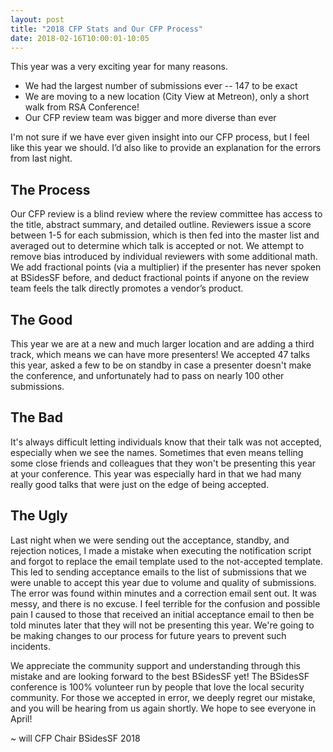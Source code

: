 ```yaml
---
layout: post
title: "2018 CFP Stats and Our CFP Process"
date: 2018-02-16T10:00:01-10:05
---
```


This year was a very exciting year for many reasons.  

- We had the largest number of submissions ever -- 147 to be exact
- We are moving to a new location (City View at Metreon), only a short walk from RSA Conference!
- Our CFP review team was bigger and more diverse than ever

I'm not sure if we have ever given insight into our CFP process, but I feel like this year we should. I’d also like to provide an explanation for the errors from last night.

## The Process
Our CFP review is a blind review where the review committee has access to the title, abstract summary, and detailed outline. Reviewers issue a score between 1-5 for each submission, which is then fed into the master list and averaged out to determine which talk is accepted or not. We attempt to remove bias introduced by individual reviewers with some additional math. We add fractional points (via a multiplier) if the presenter has never spoken at BSidesSF before, and deduct fractional points if anyone on the review team feels the talk directly promotes a vendor’s product.

## The Good
This year we are at a new and much larger location and are adding a third track, which means we can have more presenters! We accepted 47 talks this year, asked a few to be on standby in case a presenter doesn't make the conference, and unfortunately had to pass on nearly 100 other submissions.

## The Bad
It's always difficult letting individuals know that their talk was not accepted, especially when we see the names. Sometimes that even means telling some close friends and colleagues that they won't be presenting this year at your conference. This year was especially hard in that we had many really good talks that were just on the edge of being accepted.

## The Ugly
Last night when we were sending out the acceptance, standby, and rejection notices, I made a mistake when executing the notification script and forgot to replace the email template used to the not-accepted template. This led to sending acceptance emails to the list of submissions that we were unable to accept this year due to volume and quality of submissions. The error was found within minutes and a correction email sent out. It was messy, and there is no excuse. I feel terrible for the confusion and possible pain I caused to those that received an initial acceptance email to then be told minutes later that they will not be presenting this year. We're going to be making changes to our process for future years to prevent such incidents.

We appreciate the community support and understanding through this mistake and are looking forward to the best BSidesSF yet! The BSidesSF conference is 100% volunteer run by people that love the local security community. For those we accepted in error, we deeply regret our mistake, and you will be hearing from us again shortly. We hope to see everyone in April!

~ will
CFP Chair
BSidesSF 2018
